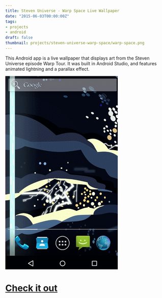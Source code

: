 ```yaml
---
title: Steven Universe - Warp Space Live Wallpaper
date: "2015-06-03T00:00:00Z"
tags:
- projects
- android
draft: false
thumbnail: projects/steven-universe-warp-space/warp-space.png
---
```


This Android app is a live wallpaper that displays art from the Steven Universe episode Warp Tour. It was built in Android Studio, and features animated lightning and a parallax effect.

![Live wallpaper in action](live-wallpaper.png)

# [Check it out](https://github.com/EliteMasterEric/WarpSpaceLiveWallpaper)
